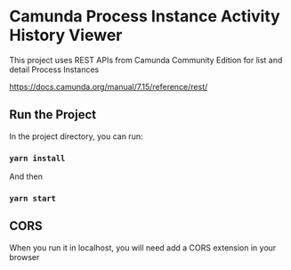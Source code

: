 # Camunda Process Instance Activity History Viewer

This project uses REST APIs from Camunda Community Edition for list and detail Process Instances

https://docs.camunda.org/manual/7.15/reference/rest/

## Run the Project

In the project directory, you can run:

### `yarn install`

And then

### `yarn start`


## CORS

When you run it in localhost, you will need add a CORS extension in your browser